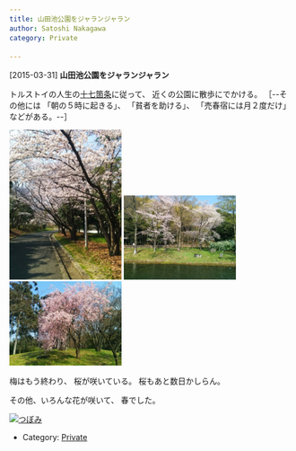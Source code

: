 ```yaml
---
title: 山田池公園をジャランジャラン
author: Satoshi Nakagawa
category: Private

---
```


[2015-03-31] **山田池公園をジャランジャラン** 

トルストイの人生の[十七箇条](http://www.openculture.com/2015/03/leo-tolstoys-17-rules-of-life.html)に従って、
近くの公園に散歩にでかける。
［--その他には
「朝の５時に起きる」、
「貧者を助ける」、
「売春宿には月２度だけ」などがある。--］

<a href=/pict/2015-03-31-sakura-namiki.jpg><img src="/pict/2015-03-31-sakura-namiki.jpg" alt="桜並木" width="200"/></a>
<a href=/pict/2015-03-31-sakura-pond.jpg><img src="/pict/2015-03-31-sakura-pond.jpg" alt="山田池" width="200"/></a>
<a href=/pict/2015-03-31-shidare.jpg><img src="/pict/2015-03-31-shidare.jpg" alt="しだれ桜" width="200"/></a>

 梅はもう終わり、
桜が咲いている。
桜もあと数日かしらん。

<!--more-->

 その他、いろんな花が咲いて、
春でした。

<a href="/pict/2015-03-31-bud.jpg"><img src="/pict/2015-03-31-bud.jpg" alt="つぼみ" width="200"/></a>
<a href="/pict/2015-03-31-red_and_white-2.jpg"><img src="/pict/2015-03-31-red_and_white-2.jpg" alt="" width="200"/></a>

- Category: [Private](https://merapano.github.io/categories.html#Private)

